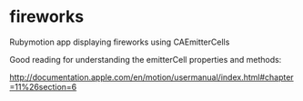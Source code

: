 fireworks
=========

Rubymotion app displaying fireworks using CAEmitterCells


Good reading for understanding the emitterCell properties and methods:

http://documentation.apple.com/en/motion/usermanual/index.html#chapter=11%26section=6
